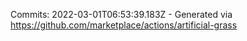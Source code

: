 Commits: 2022-03-01T06:53:39.183Z - Generated via https://github.com/marketplace/actions/artificial-grass
<br>
